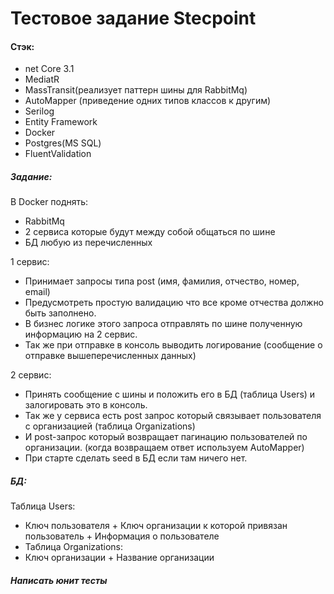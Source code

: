 # Тестовое задание Stecpoint
#### Стэк:
- net Core 3.1
- MediatR
- MassTransit(реализует паттерн шины для RabbitMq)
- AutoMapper (приведение одних типов классов к другим)
- Serilog
- Entity Framework
- Docker
- Postgres(MS SQL)
- FluentValidation

##### Задание:

В Docker поднять:
- RabbitMq
- 2 сервиса которые будут между собой общаться по шине
- БД любую из перечисленных

1 сервис:
- Принимает запросы типа post (имя, фамилия, отчество, номер, email)
- Предусмотреть простую валидацию что все кроме отчества должно быть заполнено.
- В бизнес логике этого запроса отправлять по шине полученную информацию на 2 сервис.
- Так же при отправке в консоль выводить логирование (сообщение о отправке вышеперечисленных данных)

2 сервис:
- Принять сообщение с шины и положить его в БД (таблица Users) и залогировать это в консоль.
- Так же у сервиса есть post запрос который связывает пользователя с организацией (таблица Organizations)
- И post-запрос который возвращает пагинацию пользователей по организации. (когда возвращаем ответ используем AutoMapper)
- При старте сделать seed в БД если там ничего нет.

##### БД:
Таблица Users:
- Ключ пользователя + Ключ организации к которой привязан пользователь + Информация о пользователе
- Таблица Organizations:
- Ключ организации + Название организации

##### Написать юнит тесты
